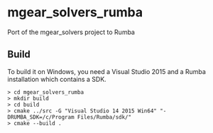 # mgear_solvers_rumba

Port of the mgear_solvers project to Rumba

## Build

To build it on Windows, you need a Visual Studio 2015 and a Rumba installation which contains a SDK.

```
> cd mgear_solvers_rumba
> mkdir build
> cd build
> cmake ../src -G "Visual Studio 14 2015 Win64" "-DRUMBA_SDK=/c/Program Files/Rumba/sdk/"
> cmake --build .
```

